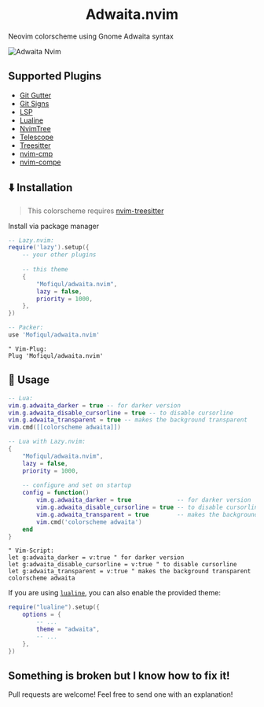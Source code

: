 <h1 align="center">Adwaita.nvim</h1>

Neovim colorscheme using Gnome Adwaita syntax

![Adwaita Nvim](./adwaita-nvim.png)

## Supported Plugins

- [Git Gutter](https://github.com/airblade/vim-gitgutter)
- [Git Signs](https://github.com/lewis6991/gitsigns.nvim)
- [LSP](https://github.com/neovim/nvim-lspconfig)
- [Lualine](https://github.com/hoob3rt/lualine.nvim)
- [NvimTree](https://github.com/kyazdani42/nvim-tree.lua)
- [Telescope](https://github.com/nvim-telescope/telescope.nvim)
- [Treesitter](https://github.com/nvim-treesitter/nvim-treesitter)
- [nvim-cmp](https://github.com/hrsh7th/nvim-cmp)
- [nvim-compe](https://github.com/hrsh7th/nvim-compe)

## ⬇️ Installation

> This colorscheme requires [nvim-treesitter](https://github.com/nvim-treesitter/nvim-treesitter)

Install via package manager

```lua
-- Lazy.nvim:
require('lazy').setup({
    -- your other plugins
    
    -- this theme
    {
        "Mofiqul/adwaita.nvim",
        lazy = false,
        priority = 1000,
    },
})
```

```lua
-- Packer:
use 'Mofiqul/adwaita.nvim'
```

```vim
" Vim-Plug:
Plug 'Mofiqul/adwaita.nvim'
```

## 🚀 Usage

```lua
-- Lua:
vim.g.adwaita_darker = true -- for darker version
vim.g.adwaita_disable_cursorline = true -- to disable cursorline
vim.g.adwaita_transparent = true -- makes the background transparent
vim.cmd([[colorscheme adwaita]])
```

```lua
-- Lua with Lazy.nvim:
{
    "Mofiqul/adwaita.nvim",
    lazy = false,
    priority = 1000,
    
    -- configure and set on startup
    config = function()
        vim.g.adwaita_darker = true             -- for darker version
        vim.g.adwaita_disable_cursorline = true -- to disable cursorline
        vim.g.adwaita_transparent = true        -- makes the background transparent
        vim.cmd('colorscheme adwaita')
    end
}
```

```vim
" Vim-Script:
let g:adwaita_darker = v:true " for darker version
let g:adwaita_disable_cursorline = v:true " to disable cursorline
let g:adwaita_transparent = v:true " makes the background transparent
colorscheme adwaita
```

If you are using [`lualine`](https://github.com/hoob3rt/lualine.nvim), you can also enable the provided theme:

```lua
require("lualine").setup({
    options = {
        -- ...
        theme = "adwaita",
        -- ...
    },
})
```

## Something is broken but I know how to fix it!

Pull requests are welcome! Feel free to send one with an explanation!


<!-- vim: set ft=markdown: -->